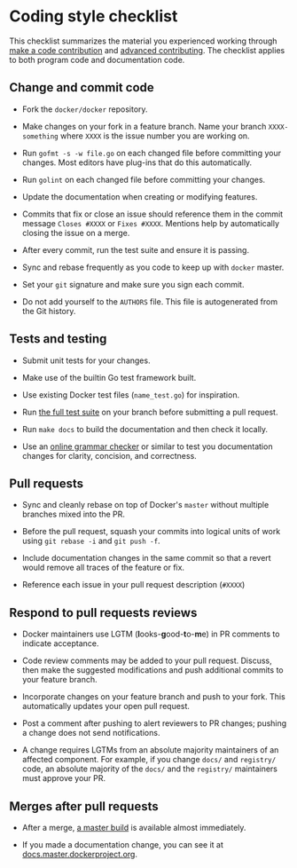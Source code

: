 <!--[metadata]>
+++
title = "Coding style checklist"
description = "List of guidelines for coding Docker contributions"
keywords = ["change, commit, squash, request, pull request, test, unit test, integration tests, Go, gofmt,  LGTM"]
[menu.main]
parent = "smn_contribute"
weight=7
+++
<![end-metadata]-->

# Coding style checklist

This checklist summarizes the material you experienced working through [make a
code contribution](/project/make-a-contribution) and [advanced
contributing](/project/advanced-contributing). The checklist applies to both 
program code and documentation code.

## Change and commit code

* Fork the `docker/docker` repository.

* Make changes on your fork in a feature branch. Name your branch `XXXX-something`
  where `XXXX` is the issue number you are working on.

* Run `gofmt -s -w file.go` on each changed file before
  committing your changes. Most editors have plug-ins that do this automatically.

* Run `golint` on each changed file before
  committing your changes.

* Update the documentation when creating or modifying features. 

* Commits that fix or close an issue should reference them in the commit message
  `Closes #XXXX` or `Fixes #XXXX`. Mentions help by automatically closing the
  issue on a merge.

* After every commit, run the test suite and ensure it is passing.

* Sync and rebase frequently as you code to keep up with `docker` master.

* Set your `git` signature and make sure you sign each commit.

* Do not add yourself to the `AUTHORS` file. This file is autogenerated from the
  Git history.

## Tests and testing

* Submit unit tests for your changes. 

* Make use of the builtin Go test framework built. 

* Use existing Docker test files (`name_test.go`) for inspiration. 

* Run <a href="../test-and-docs" target="_blank">the full test suite</a> on your
  branch before submitting a pull request.

* Run `make docs` to build the documentation and then check it locally.

* Use an <a href="http://www.hemingwayapp.com" target="_blank">online grammar
  checker</a> or similar to test you documentation changes for clarity,
  concision, and correctness.

## Pull requests

* Sync and cleanly rebase on top of Docker's `master` without multiple branches
  mixed into the PR.

* Before the pull request, squash your commits into logical units of work using
  `git rebase -i` and `git push -f`. 

* Include documentation changes in the same commit so that a revert would
  remove all traces of the feature or fix.

* Reference each issue in your pull request description (`#XXXX`)

## Respond to pull requests reviews 

* Docker maintainers use LGTM (**l**ooks-**g**ood-**t**o-**m**e) in PR comments
  to indicate acceptance.

* Code review comments may be added to your pull request. Discuss, then make
  the suggested modifications and push additional commits to your feature
  branch.

* Incorporate changes on your feature branch and push to your fork. This
  automatically updates your open pull request.

* Post a comment after pushing to alert reviewers to PR changes; pushing a
  change does not send notifications.

* A change requires LGTMs from an absolute majority maintainers of an
  affected component. For example, if you change `docs/` and `registry/` code,
  an absolute majority of the `docs/` and the `registry/` maintainers must
  approve your PR.

## Merges after pull requests

* After a merge, [a master build](https://master.dockerproject.org/) is
  available almost immediately.

* If you made a documentation change, you can see it at
  [docs.master.dockerproject.org](http://docs.master.dockerproject.org/).
